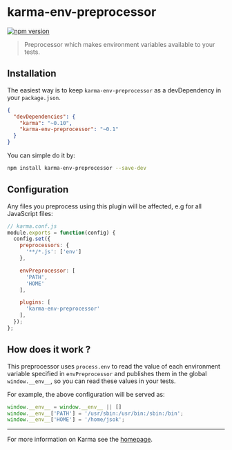 # karma-env-preprocessor

[![npm version](https://badge.fury.io/js/karma-env-preprocessor.svg)](http://badge.fury.io/js/karma-env-preprocessor)

> Preprocessor which makes environment variables available to your tests.

## Installation

The easiest way is to keep `karma-env-preprocessor` as a devDependency in your `package.json`.
```json
{
  "devDependencies": {
    "karma": "~0.10",
    "karma-env-preprocessor": "~0.1"
  }
}
```

You can simple do it by:
```bash
npm install karma-env-preprocessor --save-dev
```

## Configuration
Any files you preprocess using this plugin will be affected, e.g for all JavaScript files:
```js
// karma.conf.js
module.exports = function(config) {
  config.set({
    preprocessors: {
      '**/*.js': ['env']
    },

    envPreprocessor: [
      'PATH',
      'HOME'
    ],

    plugins: [
      'karma-env-preprocessor'
    ],
  });
};
```

## How does it work ?

This preprocessor uses `process.env` to read the value of each environment variable specified in `envPreprocessor` and publishes them in the global `window.__env__`, so you can read these values in your tests.

For example, the above configuration will be served as:
```js
window.__env__ = window.__env__ || []
window.__env__['PATH'] = '/usr/sbin:/usr/bin:/sbin:/bin';
window.__env__['HOME'] = '/home/jsok';
```

----

For more information on Karma see the [homepage].


[homepage]: http://karma-runner.github.com
